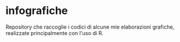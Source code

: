 # infografiche
Repository che raccoglie i codici di alcune mie elaborazioni grafiche, realizzate principalmente con l'uso di R.
